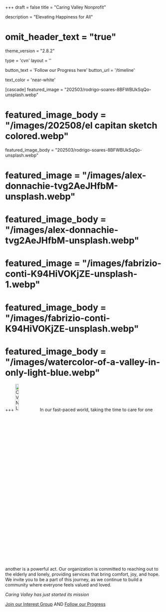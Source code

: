 +++
draft = false
title = "Caring Valley Nonprofit"
  
description = "Elevating Happiness for All"

# omit_header_text = "true"
theme_version = "2.8.2"

type = 'cvn'
layout = ''

button_text = 'Follow our Progress here'
button_url = '/timeline'

text_color = 'near-white'

[cascade]
  featured_image = "202503/rodrigo-soares-8BFWBUkSqQo-unsplash.webp"
  # featured_image_body = "/images/202508/el capitan sketch colored.webp"
  featured_image_body = "202503/rodrigo-soares-8BFWBUkSqQo-unsplash.webp"
  # featured_image = "/images/alex-donnachie-tvg2AeJHfbM-unsplash.webp"
  # featured_image_body = "/images/alex-donnachie-tvg2AeJHfbM-unsplash.webp"
  # featured_image = "/images/fabrizio-conti-K94HiVOKjZE-unsplash-1.webp"
  # featured_image_body = "/images/fabrizio-conti-K94HiVOKjZE-unsplash.webp"
  # featured_image_body = "/images/watercolor-of-a-valley-in-only-light-blue.webp"

+++
<img src='{{<fixURL "/images/logo/cvn2.png">}}' style="width:15%" alt="CVN Logo Round with black bacground">
In our fast-paced world, taking the time to care for one another is a powerful act. Our organization is committed to reaching out to the elderly and lonely, providing services that bring comfort, joy, and hope. We invite you to be a part of this journey, as we continue to build a community where everyone feels valued and loved.

*Caring Valley has just started its mission*

<div>
  <a class="dib br3 ph2 pv1 hover-gold bg-white-20 white pulse-delay link nowrap" href='https://www.zeffy.com/en-US/newsletter-form/join-cvns-interest-group'>Join our Interest Group</a>
  <span class="dib ph3">AND</span>
  <a class="dib mt2 br3 ph2 pv1 hover-gold bg-white-20 white pulse-delay link nowrap" href='{{<fixURL "/timeline">}}'>Follow our Progress</a>
</div>

